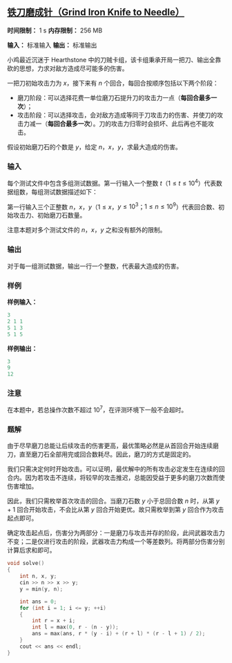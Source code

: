## [铁刀磨成针（Grind Iron Knife to Needle）](https://ac.nowcoder.com/acm/contest/95338/J)

**时间限制：** 1 s
**内存限制：** 256 MB

**输入：** 标准输入
**输出：** 标准输出



小鸡最近沉迷于 Hearthstone 中的刀贼卡组，该卡组秉承开局一把刀、输出全靠砍的思想，力求对敌方造成尽可能多的伤害。  

一把刀初始攻击力为 $x$，接下来有 $n$ 个回合，每回合按顺序包括以下两个阶段：  

* 磨刀阶段：可以选择花费一单位磨刀石提升刀的攻击力一点（**每回合最多一次**）；  
* 攻击阶段：可以选择攻击，会对敌方造成等同于刀攻击力的伤害、并使刀的攻击力减一（**每回合最多一次**）。刀的攻击力归零时会损坏、此后再也不能攻击。 

假设初始磨刀石的个数是 $y$，给定 $n$，$x$，$y$，求最大造成的伤害。







### 输入

每个测试文件中包含多组测试数据。第一行输入一个整数 $t$（$1 \le t \le 10^4$）代表数据组数，每组测试数据描述如下：

第一行输入三个正整数 $n$，$x$，$y$（$1 \le x$，$y \le 10^{3}$；$1 \le n \le 10^{9}$）代表回合数、初始攻击力、初始磨刀石数量。 

注意本题对多个测试文件的 $n$，$x$，$y$ 之和没有额外的限制。





### 输出

对于每一组测试数据，输出一行一个整数，代表最大造成的伤害。





### 样例

**样例输入：**

```cpp
3
2 1 1
5 1 3
5 1 5
```



**样例输出：**

```cpp
3
9
12
```





### 注意

在本题中，若总操作次数不超过 $10^7$，在评测环境下一般不会超时。





### 题解

由于尽早磨刀总能让后续攻击的伤害更高，最优策略必然是从首回合开始连续磨刀，直至磨刀石全部用完或回合数耗尽。因此，磨刀的方式是固定的。

我们只需决定何时开始攻击。可以证明，最优解中的所有攻击必定发生在连续的回合内。因为若攻击不连续，将较早的攻击推迟，总能因受益于更多的磨刀次数而使伤害增加。

因此，我们只需枚举首次攻击的回合。当磨刀石数 $y$ 小于总回合数 $n$ 时，从第 $y+1$ 回合开始攻击，不会比从第 $y$ 回合开始更优。故只需枚举到第 $y$ 回合作为攻击起点即可。

确定攻击起点后，伤害分为两部分：一是磨刀与攻击并存的阶段，此间武器攻击力不变；二是仅进行攻击的阶段，武器攻击力构成一个等差数列。将两部分伤害分别计算后求和即可。



```cpp
void solve()
{
	int n, x, y;
	cin >> n >> x >> y;
	y = min(y, n);

	int ans = 0;
	for (int i = 1; i <= y; ++i)
	{
		int r = x + i;
		int l = max(0, r - (n - y));
		ans = max(ans, r * (y - i) + (r + l) * (r - l + 1) / 2);
	}
	cout << ans << endl;
}
```